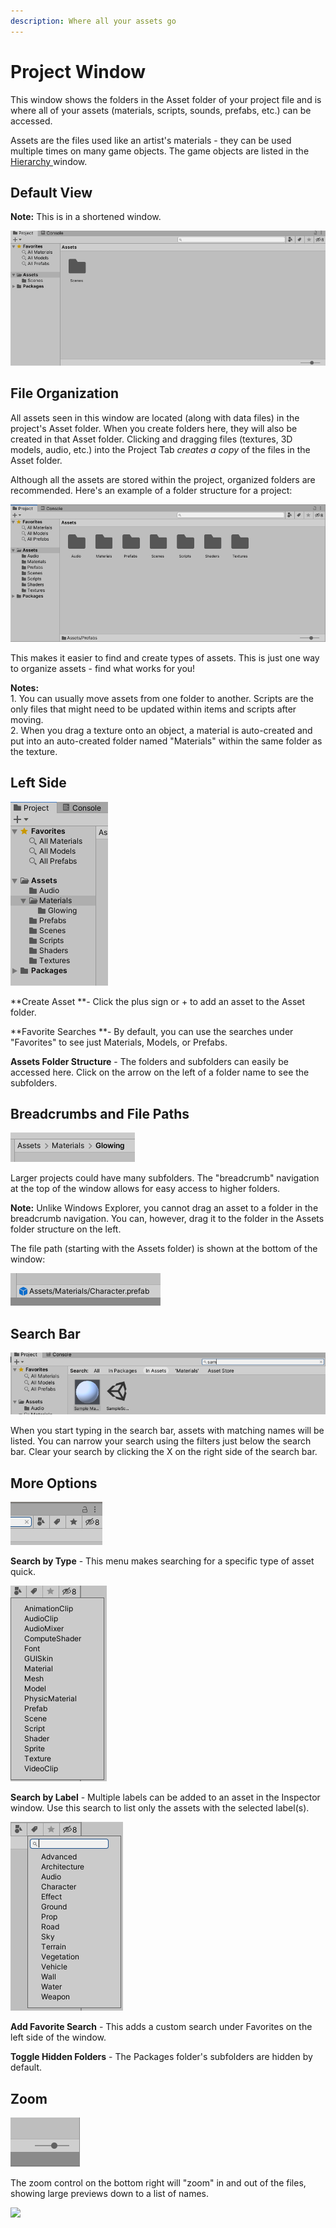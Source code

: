 ```yaml
---
description: Where all your assets go
---
```


# Project Window

This window shows the folders in the Asset folder of your project file and is where all of your assets (materials, scripts, sounds, prefabs, etc.) can be accessed.

Assets are the files used like an artist's materials - they can be used multiple times on many game objects. The game objects are listed in the [Hierarchy ](hierarchy-window.md)window.

## Default View

**Note:** This is in a shortened window.

![](<../../.gitbook/assets/image (34).png>)

## File Organization

All assets seen in this window are located (along with data files) in the project's Asset folder. When you create folders here, they will also be created in that Asset folder. Clicking and dragging files (textures, 3D models, audio, etc.) into the Project Tab _creates a copy_ of the files in the Asset folder.

Although all the assets are stored within the project, organized folders are recommended. Here's an example of a folder structure for a project:

![](<../../.gitbook/assets/image (35).png>)

This makes it easier to find and create types of assets. This is just one way to organize assets - find what works for you!

**Notes:**\
1\. You can usually move assets from one folder to another. Scripts are the only files that might need to be updated within items and scripts after moving.\
2\. When you drag a texture onto an object, a material is auto-created and put into an auto-created folder named "Materials" within the same folder as the texture.

## Left Side

![](<../../.gitbook/assets/image (36).png>)

**Create Asset **- Click the plus sign or + to add an asset to the Asset folder. 

**Favorite Searches **- By default, you can use the searches under "Favorites" to see just Materials, Models, or Prefabs.

**Assets Folder Structure** - The folders and subfolders can easily be accessed here. Click on the arrow on the left of a folder name to see the subfolders.

## **Breadcrumbs and File Paths**

![](<../../.gitbook/assets/image (37).png>)

Larger projects could have many subfolders. The "breadcrumb" navigation at the top of the window allows for easy access to higher folders.

**Note:** Unlike Windows Explorer, you cannot drag an asset to a folder in the breadcrumb navigation. You can, however, drag it to the folder in the Assets folder structure on the left.

The file path (starting with the Assets folder) is shown at the bottom of the window:

![](<../../.gitbook/assets/image (38).png>)

## Search Bar

![](<../../.gitbook/assets/image (39).png>)

When you start typing in the search bar, assets with matching names will be listed. You can narrow your search using the filters just below the search bar. Clear your search by clicking the X on the right side of the search bar.

## More Options

![](<../../.gitbook/assets/image (40).png>)

**Search by Type** - This menu makes searching for a specific type of asset quick.

![](<../../.gitbook/assets/image (41).png>)

**Search by Label** - Multiple labels can be added to an asset in the Inspector window. Use this search to list only the assets with the selected label(s).

![](<../../.gitbook/assets/image (42).png>)

**Add Favorite Search** - This adds a custom search under Favorites on the left side of the window.

**Toggle Hidden Folders** - The Packages folder's subfolders are hidden by default.

## Zoom

![](<../../.gitbook/assets/image (43).png>)

The zoom control on the bottom right will "zoom" in and out of the files, showing large previews down to a list of names.

![](../../.gitbook/assets/AssetZoom\_01.gif)



